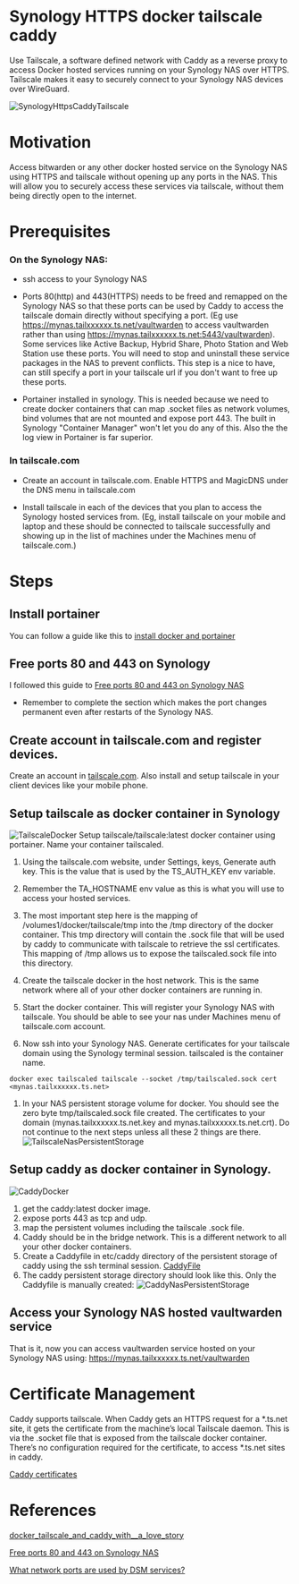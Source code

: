 # Synology HTTPS docker tailscale caddy
Use Tailscale, a software defined network with Caddy as a reverse proxy to access Docker hosted services running on your Synology NAS over HTTPS. Tailscale makes it easy to securely connect to your Synology NAS devices over WireGuard.

![SynologyHttpsCaddyTailscale](images/SynologyHttpsCaddyTailscale.png)

# Motivation
Access bitwarden or any other docker hosted service on the Synology NAS using HTTPS and tailscale without opening up any ports in the NAS.  This will allow you to securely access these services via tailscale, without them being directly open to the internet.

# Prerequisites
### On the Synology NAS:
* ssh access to your Synology NAS

* Ports 80(http) and 443(HTTPS) needs  to be freed and remapped on the Synology NAS so that these ports can be used by Caddy to access the tailscale domain directly without specifying a port. (Eg use https://mynas.tailxxxxxx.ts.net/vaultwarden to access vaultwarden rather than using https://mynas.tailxxxxxx.ts.net:5443/vaultwarden).  Some services like Active Backup, Hybrid Share, Photo Station and Web Station use these ports. You will need to stop and uninstall these service packages in the NAS to prevent conflicts.  This step is a nice to have, can still specify a port in your tailscale url if you don't want to free up these ports.

* Portainer installed in synology.  This is needed because we need to create docker containers that can map .socket files as network volumes, bind volumes that are not mounted and expose port 443.  The built in Synology "Container Manager" won't let you do any of this.  Also the the log view in Portainer is far superior.

### In tailscale.com
* Create an account in tailscale.com. Enable HTTPS and MagicDNS under the DNS menu in tailscale.com

* Install tailscale in each of the devices that you plan to access the Synology hosted services from. (Eg, install tailscale on your mobile and laptop and these should be connected to tailscale successfully and showing up in the list of machines under the Machines menu of tailscale.com.)

# Steps
## Install portainer
You can follow a guide like this to [install docker and portainer](https://www.wundertech.net/how-to-install-portainer-on-a-synology-nas/)

## Free ports 80 and 443 on Synology
I followed this guide to [Free ports 80 and 443 on Synology NAS](://gist.github.com/hjbotha/f64ef2e0cd1e8ba5ec526dcd6e937dd7?permalink_comment_id=4361097#gistcomment-4361097)
 * Remember to complete the section which makes the port changes permanent even after restarts of the Synology NAS.

## Create account in tailscale.com and register devices.
Create an account in [tailscale.com](tailscale.com). Also install and setup tailscale in your client devices like your mobile phone.

## Setup tailscale as docker container in Synology
![TailscaleDocker](images/tailscaleDocker.png)
Setup tailscale/tailscale:latest docker container using portainer. Name your container tailscaled.

1. Using the tailscale.com website, under Settings, keys, Generate auth key.  This is the value that is used by the TS_AUTH_KEY env variable.

1. Remember the TA_HOSTNAME env value as this is what you will use to access your hosted services.

1. The most important step here is the mapping of /volumes1/docker/tailscale/tmp into the /tmp directory of the docker container. This tmp directory will contain the .sock file that will be used by caddy to communicate with tailscale to retrieve the ssl certificates.  This mapping of /tmp allows us to expose the tailscaled.sock file into this directory.

1. Create the tailscale docker in the host network.  This is the same network where all of your other docker containers are running in.

1. Start the docker container. This will register your Synology NAS with tailscale.  You should be able to see your nas under Machines menu of tailscale.com account.

1. Now ssh into your Synology NAS. Generate certificates for your tailscale domain using the Synology terminal session. tailscaled is the container name.
  ```
  docker exec tailscaled tailscale --socket /tmp/tailscaled.sock cert <mynas.tailxxxxxx.ts.net>
  ``` 
1. In your NAS persistent storage volume for docker. You should see the zero byte tmp/tailscaled.sock file created.  The certificates to your domain (mynas.tailxxxxxx.ts.net.key and mynas.tailxxxxxx.ts.net.crt).  Do not continue to the next steps unless all these 2 things are there.
![TailscaleNasPersistentStorage](images/tailscaleNasPersistentStorage.png)

## Setup caddy as docker container in Synology.
![CaddyDocker](images/caddyDocker.png)
1. get the caddy:latest docker image.
1. expose ports 443 as tcp and udp.
1. map the persistent volumes including the tailscale .sock file. 
1. Caddy should be in the bridge network.  This is a different network to all your other docker containers.
1. Create a Caddyfile in etc/caddy directory of the persistent storage of caddy using the ssh terminal session.
[CaddyFile](src/etc/caddy/Caddyfile)
1.  The caddy persistent storage directory should look like this.  Only the Caddyfile is manually created:
![CaddyNasPersistentStorage](images/caddyNasPersistentStorage.png)

## Access your Synology NAS hosted vaultwarden service 
That is it, now you can access vaultwarden service hosted on your Synology NAS using:
https://mynas.tailxxxxxx.ts.net/vaultwarden 

# Certificate Management
Caddy supports tailscale.  When Caddy gets an HTTPS request for a *.ts.net site, it gets the  certificate from the machine’s local Tailscale daemon. This is via the .socket file that is exposed from the tailscale docker container.  There’s no configuration required for the certificate, to access *.ts.net sites in caddy. 

[Caddy  certificates](://tailscale.com/kb/1190/caddy-certificates?q=TS_PERMIT_CERT_UID)


# References
[docker_tailscale_and_caddy_with__a_love_story](://www.reddit.com/r/Tailscale/comments/104y6nq/docker_tailscale_and_caddy_with__a_love_story/)

[Free ports 80 and 443 on Synology NAS](://gist.github.com/hjbotha/f64ef2e0cd1e8ba5ec526dcd6e937dd7?permalink_comment_id=4361097#gistcomment-4361097)

[What network ports are used by DSM services?](://kb.synology.com/en-global/DSM/tutorial/What_network_ports_are_used_by_Synology_services)